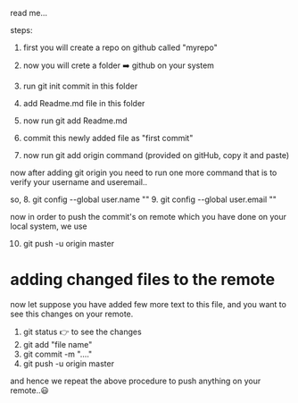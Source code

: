 read me...

steps: 
1. first you will create a repo on github called "myrepo"

2. now you will crete a folder ➡️ github on your system
3. run git init commit in this folder
4. add Readme.md file in this folder
5. now run git add Readme.md
6. commit this newly added file as "first commit"
7. now run git add origin command (provided on gitHub, copy it and paste)

now after adding git origin you need to run one more command that is to verify your username and useremail..

so,
8. git config --global user.name ""
9. git config --global user.email ""

now in order to push the commit's on remote which you have done on your local system, we use 

10. git push -u origin master


# adding changed files to the remote

now let suppose you have added few more text to this file, and you want to see this changes on your remote.

1. git status 👉 to see the changes
2. git add "file name"
3. git commit -m "...."
4. git push -u origin master


and hence we repeat the above procedure to push anything on your remote..😃